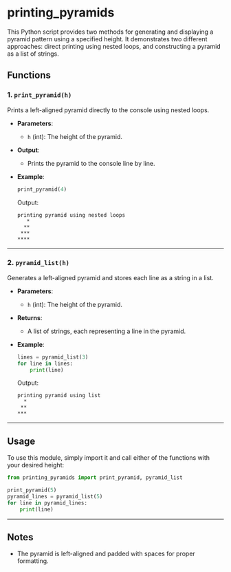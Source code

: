 
# printing_pyramids

This Python script provides two methods for generating and displaying a pyramid pattern using a specified height. It demonstrates two different approaches: direct printing using nested loops, and constructing a pyramid as a list of strings.

## Functions

### 1. `print_pyramid(h)`
Prints a left-aligned pyramid directly to the console using nested loops.

- **Parameters**:
  - `h` (int): The height of the pyramid.

- **Output**:
  - Prints the pyramid to the console line by line.

- **Example**:
  ```python
  print_pyramid(4)
  ```
  Output:
  ```
  printing pyramid using nested loops
     *
    **
   ***
  ****
  ```

---

### 2. `pyramid_list(h)`
Generates a left-aligned pyramid and stores each line as a string in a list.

- **Parameters**:
  - `h` (int): The height of the pyramid.

- **Returns**:
  - A list of strings, each representing a line in the pyramid.

- **Example**:
  ```python
  lines = pyramid_list(3)
  for line in lines:
      print(line)
  ```
  Output:
  ```
  printing pyramid using list
    *
   **
  ***
  ```

---

## Usage

To use this module, simply import it and call either of the functions with your desired height:

```python
from printing_pyramids import print_pyramid, pyramid_list

print_pyramid(5)
pyramid_lines = pyramid_list(5)
for line in pyramid_lines:
    print(line)
```

---

## Notes

- The pyramid is left-aligned and padded with spaces for proper formatting.